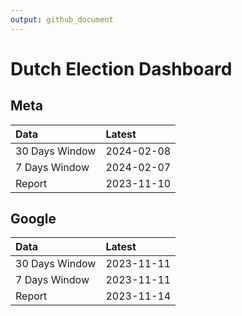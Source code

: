 ```yaml
---
output: github_document
---
```


# Dutch Election Dashboard



## Meta


|Data           |Latest     |
|:--------------|:----------|
|30 Days Window |2024-02-08 |
|7 Days Window  |2024-02-07 |
|Report         |2023-11-10 |

## Google


|Data           |Latest     |
|:--------------|:----------|
|30 Days Window |2023-11-11 |
|7 Days Window  |2023-11-11 |
|Report         |2023-11-14 |
